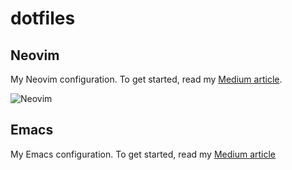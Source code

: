 # dotfiles

## Neovim

My Neovim configuration. To get started, read my [Medium article](https://alpha2phi.medium.com/neovim-init-lua-e80f4f136030).

![Neovim](images/alpha2phi.gif)

## Emacs

My Emacs configuration. To get started, read my [Medium article](https://alpha2phi.medium.com/emacs-beginner-configuration-9578dbe71d03)
